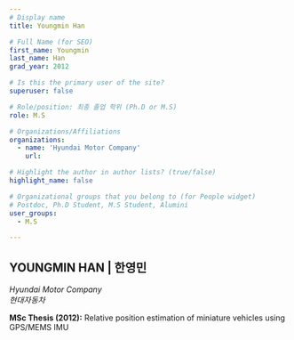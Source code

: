 ```yaml
---
# Display name
title: Youngmin Han

# Full Name (for SEO)
first_name: Youngmin
last_name: Han
grad_year: 2012

# Is this the primary user of the site?
superuser: false

# Role/position: 최종 졸업 학위 (Ph.D or M.S)
role: M.S

# Organizations/Affiliations
organizations:
  - name: 'Hyundai Motor Company'
    url: 

# Highlight the author in author lists? (true/false)
highlight_name: false

# Organizational groups that you belong to (for People widget)
# Postdoc, Ph.D Student, M.S Student, Alumini
user_groups: 
  - M.S

---
```


<!----- 이름" **별표2개 사이에 적을것** ----->

## **YOUNGMIN HAN | 한영민** 

<!----- 현재 직위/직장: *별표 사이에 적을것*----->

*Hyundai Motor Company*</br>
*현대자동차*</br>

<!----- 학위논문 및 졸업연도(박사): 없으면 삭제----->



<!----- 학위논문 및 졸업연도(석사): 없으면 삭제----->

**MSc Thesis (2012):** Relative position estimation of miniature vehicles using GPS/MEMS IMU

<!-----  Biography: 없으면 아래 공란----> </br> 



<!------------------------------------>
</br> 
